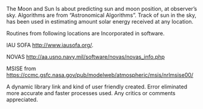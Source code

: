 The Moon and Sun Is about predicting sun and moon position, at observer’s sky. Algorithms are from “Astronomical Algorithms”. Track of sun in the sky, has been used in estimating amount solar energy received at any location.
 
Routines from following locations are Incorporated in software.

IAU SOFA http://www.iausofa.org/.

NOVAS http://aa.usno.navy.mil/software/novas/novas_info.php

MSISE from https://ccmc.gsfc.nasa.gov/pub/modelweb/atmospheric/msis/nrlmsise00/

A dynamic library link and kind of user friendly created. Error eliminated more accurate and faster processes used. Any critics or comments appreciated.


